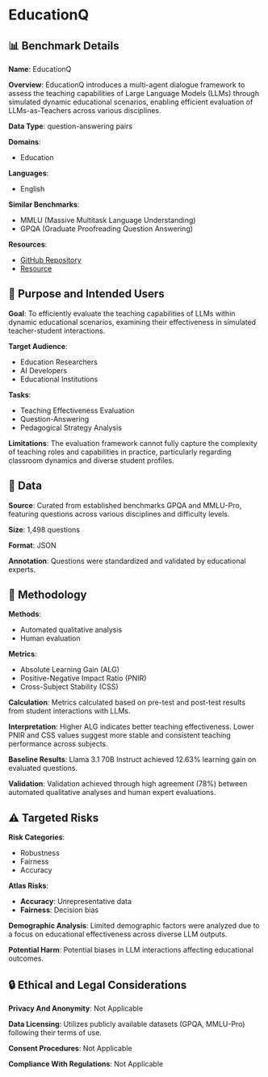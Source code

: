 # EducationQ

## 📊 Benchmark Details

**Name**: EducationQ

**Overview**: EducationQ introduces a multi-agent dialogue framework to assess the teaching capabilities of Large Language Models (LLMs) through simulated dynamic educational scenarios, enabling efficient evaluation of LLMs-as-Teachers across various disciplines.

**Data Type**: question-answering pairs

**Domains**:
- Education

**Languages**:
- English

**Similar Benchmarks**:
- MMLU (Massive Multitask Language Understanding)
- GPQA (Graduate Proofreading Question Answering)

**Resources**:
- [GitHub Repository](https://github.com/SunriserFuture/EducationQ)
- [Resource](https://arxiv.org/abs/2504.14928v3)

## 🎯 Purpose and Intended Users

**Goal**: To efficiently evaluate the teaching capabilities of LLMs within dynamic educational scenarios, examining their effectiveness in simulated teacher-student interactions.

**Target Audience**:
- Education Researchers
- AI Developers
- Educational Institutions

**Tasks**:
- Teaching Effectiveness Evaluation
- Question-Answering
- Pedagogical Strategy Analysis

**Limitations**: The evaluation framework cannot fully capture the complexity of teaching roles and capabilities in practice, particularly regarding classroom dynamics and diverse student profiles.

## 💾 Data

**Source**: Curated from established benchmarks GPQA and MMLU-Pro, featuring questions across various disciplines and difficulty levels.

**Size**: 1,498 questions

**Format**: JSON

**Annotation**: Questions were standardized and validated by educational experts.

## 🔬 Methodology

**Methods**:
- Automated qualitative analysis
- Human evaluation

**Metrics**:
- Absolute Learning Gain (ALG)
- Positive-Negative Impact Ratio (PNIR)
- Cross-Subject Stability (CSS)

**Calculation**: Metrics calculated based on pre-test and post-test results from student interactions with LLMs.

**Interpretation**: Higher ALG indicates better teaching effectiveness. Lower PNIR and CSS values suggest more stable and consistent teaching performance across subjects.

**Baseline Results**: Llama 3.1 70B Instruct achieved 12.63% learning gain on evaluated questions.

**Validation**: Validation achieved through high agreement (78%) between automated qualitative analyses and human expert evaluations.

## ⚠️ Targeted Risks

**Risk Categories**:
- Robustness
- Fairness
- Accuracy

**Atlas Risks**:
- **Accuracy**: Unrepresentative data
- **Fairness**: Decision bias

**Demographic Analysis**: Limited demographic factors were analyzed due to a focus on educational effectiveness across diverse LLM outputs.

**Potential Harm**: Potential biases in LLM interactions affecting educational outcomes.

## 🔒 Ethical and Legal Considerations

**Privacy And Anonymity**: Not Applicable

**Data Licensing**: Utilizes publicly available datasets (GPQA, MMLU-Pro) following their terms of use.

**Consent Procedures**: Not Applicable

**Compliance With Regulations**: Not Applicable
